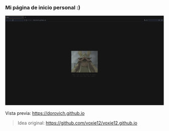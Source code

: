 ### Mi página de inicio personal :)

![](screenshot.png)

Vista previa: https://dorovich.github.io
> Idea original: https://github.com/voxie12/voxie12.github.io 
